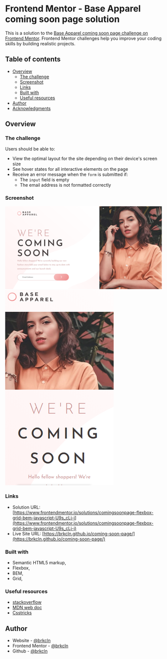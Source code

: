 # Frontend Mentor - Base Apparel coming soon page solution

This is a solution to the [Base Apparel coming soon page challenge on Frontend Mentor](https://www.frontendmentor.io/challenges/base-apparel-coming-soon-page-5d46b47f8db8a7063f9331a0). Frontend Mentor challenges help you improve your coding skills by building realistic projects.

## Table of contents

- [Overview](#overview)
  - [The challenge](#the-challenge)
  - [Screenshot](#screenshot)
  - [Links](#links)
  - [Built with](#built-with)
  - [Useful resources](#useful-resources)
- [Author](#author)
- [Acknowledgments](#acknowledgments)

## Overview

### The challenge

Users should be able to:

- View the optimal layout for the site depending on their device's screen size
- See hover states for all interactive elements on the page
- Receive an error message when the `form` is submitted if:
  - The `input` field is empty
  - The email address is not formatted correctly

### Screenshot

![desktop](./images/desktop.png)
![mobile](./images/mobile.png)

### Links

- Solution URL: [https://www.frontendmentor.io/solutions/comingsoonpage-flexbox-grid-bem-javascript-U9s_cLj-j](https://www.frontendmentor.io/solutions/comingsoonpage-flexbox-grid-bem-javascript-U9s_cLj-j)
- Live Site URL: [https://brkcln.github.io/coming-soon-page/](https://brkcln.github.io/coming-soon-page/)

### Built with

- Semantic HTML5 markup,
- Flexbox,
- BEM,
- Grid,

### Useful resources

- [stackoverflow](https://stackoverflow.com/)
- [MDN web doc](https://developer.mozilla.org/)
- [Csstricks](https://css-tricks.com)

## Author

- Website - [@brkcln](https://brkcln.github.io/brkcln)
- Frontend Mentor - [@brkcln](https://www.frontendmentor.io/profile/brkcln)
- Github - [@brkcln](https://github.com/brkcln)
